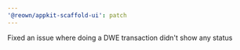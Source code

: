```yaml
---
'@reown/appkit-scaffold-ui': patch
---
```


Fixed an issue where doing a DWE transaction didn't show any status

